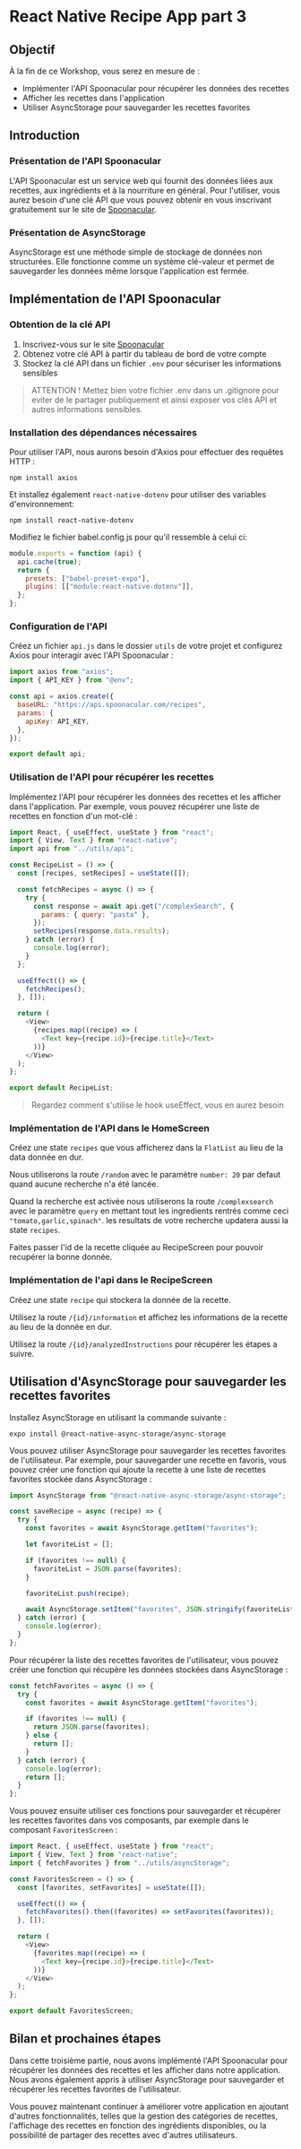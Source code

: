# React Native Recipe App part 3

## Objectif

À la fin de ce Workshop, vous serez en mesure de :

- Implémenter l'API Spoonacular pour récupérer les données des recettes
- Afficher les recettes dans l'application
- Utiliser AsyncStorage pour sauvegarder les recettes favorites

## Introduction

### Présentation de l'API Spoonacular

L'API Spoonacular est un service web qui fournit des données liées aux recettes, aux ingrédients et à la nourriture en général. Pour l'utiliser, vous aurez besoin d'une clé API que vous pouvez obtenir en vous inscrivant gratuitement sur le site de [Spoonacular](https://spoonacular.com/food-api/).

### Présentation de AsyncStorage

AsyncStorage est une méthode simple de stockage de données non structurées. Elle fonctionne comme un système clé-valeur et permet de sauvegarder les données même lorsque l'application est fermée.

## Implémentation de l'API Spoonacular

### Obtention de la clé API

1. Inscrivez-vous sur le site [Spoonacular](https://spoonacular.com/food-api/)
2. Obtenez votre clé API à partir du tableau de bord de votre compte
3. Stockez la clé API dans un fichier `.env` pour sécuriser les informations sensibles

> ATTENTION ! Mettez bien votre fichier .env dans un .gitignore pour eviter de le partager publiquement et ainsi exposer vos clés API et autres informations sensibles.

### Installation des dépendances nécessaires

Pour utiliser l'API, nous aurons besoin d'Axios pour effectuer des requêtes HTTP :

```
npm install axios
```

Et installez également `react-native-dotenv` pour utiliser des variables d'environnement:

```
npm install react-native-dotenv
```

Modifiez le fichier babel.config.js pour qu'il ressemble à celui ci:

```javascript
module.exports = function (api) {
  api.cache(true);
  return {
    presets: ["babel-preset-expo"],
    plugins: [["module:react-native-dotenv"]],
  };
};
```

### Configuration de l'API

Créez un fichier `api.js` dans le dossier `utils` de votre projet et configurez Axios pour interagir avec l'API Spoonacular :

```javascript
import axios from "axios";
import { API_KEY } from "@env";

const api = axios.create({
  baseURL: "https://api.spoonacular.com/recipes",
  params: {
    apiKey: API_KEY,
  },
});

export default api;
```

### Utilisation de l'API pour récupérer les recettes

Implémentez l'API pour récupérer les données des recettes et les afficher dans l'application. Par exemple, vous pouvez récupérer une liste de recettes en fonction d'un mot-clé :

```javascript
import React, { useEffect, useState } from "react";
import { View, Text } from "react-native";
import api from "../utils/api";

const RecipeList = () => {
  const [recipes, setRecipes] = useState([]);

  const fetchRecipes = async () => {
    try {
      const response = await api.get("/complexSearch", {
        params: { query: "pasta" },
      });
      setRecipes(response.data.results);
    } catch (error) {
      console.log(error);
    }
  };

  useEffect(() => {
    fetchRecipes();
  }, []);

  return (
    <View>
      {recipes.map((recipe) => (
        <Text key={recipe.id}>{recipe.title}</Text>
      ))}
    </View>
  );
};

export default RecipeList;
```

> Regardez comment s'utilise le hook useEffect, vous en aurez besoin

### Implémentation de l'API dans le HomeScreen

Créez une state `recipes` que vous afficherez dans la `FlatList` au lieu de la data donnée en dur.

Nous utiliserons la route `/random` avec le paramètre `number: 20` par defaut quand aucune recherche n'a été lancée.

Quand la recherche est activée nous utiliserons la route `/complexsearch` avec le paramètre `query` en mettant tout les ingredients rentrés comme ceci `"tomato,garlic,spinach"`. les resultats de votre recherche updatera aussi la state `recipes`.

Faites passer l'id de la recette cliquée au RecipeScreen pour pouvoir recupérer la bonne donnée.

### Implémentation de l'api dans le RecipeScreen

Créez une state `recipe` qui stockera la donnée de la recette.

Utilisez la route `/{id}/information` et affichez les informations de la recette au lieu de la donnée en dur.

Utilisez la route `/{id}/analyzedInstructions` pour récupérer les étapes a suivre.

## Utilisation d'AsyncStorage pour sauvegarder les recettes favorites

Installez AsyncStorage en utilisant la commande suivante :

```
expo install @react-native-async-storage/async-storage
```

Vous pouvez utiliser AsyncStorage pour sauvegarder les recettes favorites de l'utilisateur. Par exemple, pour sauvegarder une recette en favoris, vous pouvez créer une fonction qui ajoute la recette à une liste de recettes favorites stockée dans AsyncStorage :

```javascript
import AsyncStorage from "@react-native-async-storage/async-storage";

const saveRecipe = async (recipe) => {
  try {
    const favorites = await AsyncStorage.getItem("favorites");

    let favoriteList = [];

    if (favorites !== null) {
      favoriteList = JSON.parse(favorites);
    }

    favoriteList.push(recipe);

    await AsyncStorage.setItem("favorites", JSON.stringify(favoriteList));
  } catch (error) {
    console.log(error);
  }
};
```

Pour récupérer la liste des recettes favorites de l'utilisateur, vous pouvez créer une fonction qui récupère les données stockées dans AsyncStorage :

```javascript
const fetchFavorites = async () => {
  try {
    const favorites = await AsyncStorage.getItem("favorites");

    if (favorites !== null) {
      return JSON.parse(favorites);
    } else {
      return [];
    }
  } catch (error) {
    console.log(error);
    return [];
  }
};
```

Vous pouvez ensuite utiliser ces fonctions pour sauvegarder et récupérer les recettes favorites dans vos composants, par exemple dans le composant `FavoritesScreen` :

```javascript
import React, { useEffect, useState } from "react";
import { View, Text } from "react-native";
import { fetchFavorites } from "../utils/asyncStorage";

const FavoritesScreen = () => {
  const [favorites, setFavorites] = useState([]);

  useEffect(() => {
    fetchFavorites().then((favorites) => setFavorites(favorites));
  }, []);

  return (
    <View>
      {favorites.map((recipe) => (
        <Text key={recipe.id}>{recipe.title}</Text>
      ))}
    </View>
  );
};

export default FavoritesScreen;
```

## Bilan et prochaines étapes

Dans cette troisième partie, nous avons implémenté l'API Spoonacular pour récupérer les données des recettes et les afficher dans notre application. Nous avons également appris à utiliser AsyncStorage pour sauvegarder et récupérer les recettes favorites de l'utilisateur.

Vous pouvez maintenant continuer à améliorer votre application en ajoutant d'autres fonctionnalités, telles que la gestion des catégories de recettes, l'affichage des recettes en fonction des ingrédients disponibles, ou la possibilité de partager des recettes avec d'autres utilisateurs.
